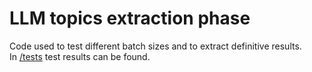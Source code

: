 # LLM topics extraction phase
Code used to test different batch sizes and to extract definitive results.  
In [/tests](/1_llm_topics_extraction/tests/) test results can be found.